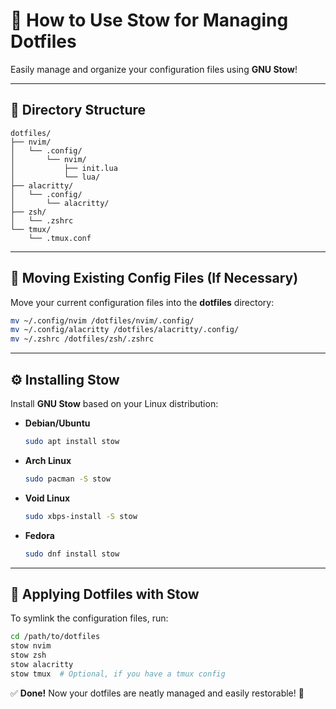 # 📌 How to Use Stow for Managing Dotfiles  

Easily manage and organize your configuration files using **GNU Stow**!  

---

## 📂 Directory Structure  

```
dotfiles/
├── nvim/
│   └── .config/
│       └── nvim/
│           ├── init.lua
│           └── lua/
├── alacritty/
│   └── .config/
│       └── alacritty/
├── zsh/
│   └── .zshrc
└── tmux/
    └── .tmux.conf
```

---

## 🔄 Moving Existing Config Files (If Necessary)  

Move your current configuration files into the **dotfiles** directory:  

```sh
mv ~/.config/nvim /dotfiles/nvim/.config/
mv ~/.config/alacritty /dotfiles/alacritty/.config/
mv ~/.zshrc /dotfiles/zsh/.zshrc
```

---

## ⚙️ Installing Stow  

Install **GNU Stow** based on your Linux distribution:  

- **Debian/Ubuntu**  
  ```sh
  sudo apt install stow
  ```  
- **Arch Linux**  
  ```sh
  sudo pacman -S stow
  ```  
- **Void Linux**  
  ```sh
  sudo xbps-install -S stow
  ```
- **Fedora**  
  ```sh
  sudo dnf install stow
  ```

---

## 🚀 Applying Dotfiles with Stow  

To symlink the configuration files, run:  

```sh
cd /path/to/dotfiles
stow nvim
stow zsh
stow alacritty
stow tmux  # Optional, if you have a tmux config
```

✅ **Done!** Now your dotfiles are neatly managed and easily restorable! 🎉


